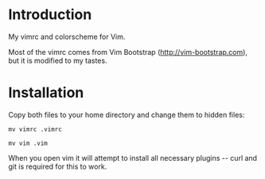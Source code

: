# Introduction
My vimrc and colorscheme for Vim.

Most of the vimrc comes from Vim Bootstrap (<http://vim-bootstrap.com>), but it is modified to my tastes.

# Installation
Copy both files to your home directory and change them to hidden files:

    mv vimrc .vimrc

    mv vim .vim

When you open vim it will attempt to install all necessary plugins -- curl and git is required for this to work.
